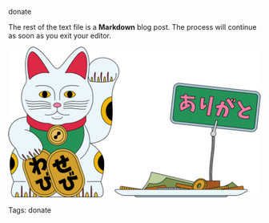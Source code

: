 donate

The rest of the text file is a **Markdown** blog post. The process will continue
as soon as you exit your editor.

![lucky_cat](./img/ws_lucky_cat.png)

Tags: donate
